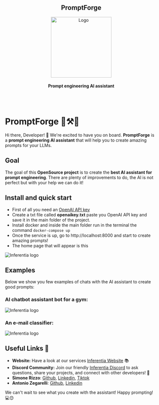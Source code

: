 <!-- PROJECT LOGO -->
<br />
<div align="center">
  <h2>PromptForge</h2>
  <img src="https://inferentia.xyz/assets/img/prompt_ai_assistant/promptforge_logo.jpg" alt="Logo" width="200" height="200" alt="Image generated with BlueWillow">
  <h4>
    Prompt engineering AI assistant
  </h4>
</div>
<br/>
<br/>

# PromptForge 📃⚒️🤖

Hi there, Developer! 👋 We're excited to have you on board. **PromptForge** is a **prompt engineering AI assistant** that will help you to create amazing prompts for your LLMs.

## Goal
The goal of this **OpenSource project** is to create the **best AI assistant for prompt engineering**. There are plenty of improvements to do, the AI is not perfect but with your help we can do it!

## Install and quick start
* First of all you need an  [OpenAI API key](https://platform.openai.com/account/api-keys)
* Create a txt file called **openaikey.txt** paste you OpenAI API key and save it in the main folder of the project.
* Install docker and inside the main folder run in the terminal the command ```docker-compose up```
* Once the service is up, go to http://localhost:8000 and start to create amazing prompts! 
* The home page that will appear is this  

![Inferentia logo](https://inferentia.xyz/assets/img/prompt_ai_assistant/assistant_h.png)

## Examples
Below we show you few examples of chats with the AI assistant to create good prompts:

### AI chatbot assistant bot for a gym:
![Inferentia logo](https://inferentia.xyz/assets/img/prompt_ai_assistant/assistant1.png)

### An e-mail classifier:  
![Inferentia logo](https://inferentia.xyz/assets/img/prompt_ai_assistant/assistant2.png)


## Useful Links 🔗

- **Website:** Have a look at our services [Inferentia Website](https://inferentia.xyz) 📚
- **Discord Community:** Join our friendly [Inferentia Discord](https://discord.gg/uUc8W9g8du) to ask questions, share your projects, and connect with other developers! 💬
- **Simone Rizzo**: [Github](https://github.com/simone-rizzo), [Linkedin](https://www.linkedin.com/in/simone-rizzo-9851b7147/), [Tiktok](https://www.tiktok.com/@simonerizzo98)
- **Antonio Zegarelli**: [Github](https://github.com/89oinotna), [Linkedin](https://www.linkedin.com/in/zegarelli-antonio/)

We can't wait to see what you create with the assistant! Happy prompting! 💻😊
